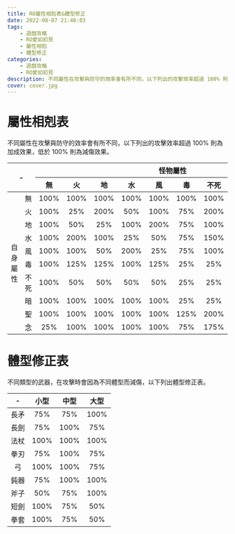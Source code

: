 ```yaml
---
title: RO屬性相剋表&體型修正
date: 2022-08-07 21:48:03
tags: 
    - 遊戲攻略
    - RO愛如初見
    - 屬性相剋
    - 體型修正
categories:
    - 遊戲攻略
    - RO愛如初見
description: 不同屬性在攻擊與防守的效率會有所不同，以下列出的攻擊效率超過 100% 則為加成效果，低於 100% 則為減傷效果。
cover: cover.jpg
---
```

# 屬性相剋表

不同屬性在攻擊與防守的效率會有所不同，以下列出的攻擊效率超過 100% 則為加成效果，低於 100% 則為減傷效果。

<table class="table table-hover table-bordered">
    <thead>
      <tr align="center">
        <th colspan="2" rowspan="2">-</th>
        <th colspan="10">怪物屬性</th>
      </tr>
      <tr align="center">
                  <th>無</th>
                  <th>火</th>
                  <th>地</th>
                  <th>水</th>
                  <th>風</th>
                  <th>毒</th>
                  <th>不死</th>
                  <th>暗</th>
                  <th>聖</th>
                  <th>念</th>
              </tr>
    </thead>
    <tbody>
      <tr align="center">
        <td width="10" rowspan="11">自身屬性</td>
      </tr>
            <tr align="center">
        <td>無</td>
                <td class="nature_damage_100">100%</td>
                <td class="nature_damage_100">100%</td>
                <td class="nature_damage_100">100%</td>
                <td class="nature_damage_100">100%</td>
                <td class="nature_damage_100">100%</td>
                <td class="nature_damage_100">100%</td>
                <td class="nature_damage_100">100%</td>
                <td class="nature_damage_100">100%</td>
                <td class="nature_damage_100">100%</td>
                <td class="nature_damage_25">25%</td>
              </tr>
            <tr align="center">
        <td>火</td>
                <td class="nature_damage_100">100%</td>
                <td class="nature_damage_25">25%</td>
                <td class="nature_damage_150">200%</td>
                <td class="nature_damage_25">50%</td>
                <td class="nature_damage_100">100%</td>
                <td class="nature_damage_25">75%</td>
                <td class="nature_damage_150">200%</td>
                <td class="nature_damage_100">100%</td>
                <td class="nature_damage_25">75%</td>
                <td class="nature_damage_100">100%</td>
              </tr>
            <tr align="center">
        <td>地</td>
                <td class="nature_damage_100">100%</td>
                <td class="nature_damage_25">50%</td>
                <td class="nature_damage_25">25%</td>
                <td class="nature_damage_100">100%</td>
                <td class="nature_damage_150">200%</td>
                <td class="nature_damage_25">75%</td>
                <td class="nature_damage_100">100%</td>
                <td class="nature_damage_100">100%</td>
                <td class="nature_damage_25">75%</td>
                <td class="nature_damage_100">100%</td>
              </tr>
            <tr align="center">
        <td>水</td>
                <td class="nature_damage_100">100%</td>
                <td class="nature_damage_150">200%</td>
                <td class="nature_damage_100">100%</td>
                <td class="nature_damage_25">25%</td>
                <td class="nature_damage_25">50%</td>
                <td class="nature_damage_25">75%</td>
                <td class="nature_damage_150">150%</td>
                <td class="nature_damage_100">100%</td>
                <td class="nature_damage_25">75%</td>
                <td class="nature_damage_100">100%</td>
              </tr>
            <tr align="center">
        <td>風</td>
                <td class="nature_damage_100">100%</td>
                <td class="nature_damage_100">100%</td>
                <td class="nature_damage_25">50%</td>
                <td class="nature_damage_150">200%</td>
                <td class="nature_damage_25">25%</td>
                <td class="nature_damage_25">75%</td>
                <td class="nature_damage_100">100%</td>
                <td class="nature_damage_100">100%</td>
                <td class="nature_damage_25">75%</td>
                <td class="nature_damage_100">100%</td>
              </tr>
            <tr align="center">
        <td>毒</td>
                <td class="nature_damage_100">100%</td>
                <td class="nature_damage_125">125%</td>
                <td class="nature_damage_125">125%</td>
                <td class="nature_damage_100">100%</td>
                <td class="nature_damage_125">125%</td>
                <td class="nature_damage_25">25%</td>
                <td class="nature_damage_25">25%</td>
                <td class="nature_damage_25">25%</td>
                <td class="nature_damage_25">50%</td>
                <td class="nature_damage_25">50%</td>
              </tr>
            <tr align="center">
        <td>不死</td>
                <td class="nature_damage_100">100%</td>
                <td class="nature_damage_25">50%</td>
                <td class="nature_damage_25">50%</td>
                <td class="nature_damage_25">50%</td>
                <td class="nature_damage_25">50%</td>
                <td class="nature_damage_25">25%</td>
                <td class="nature_damage_25">25%</td>
                <td class="nature_damage_25">25%</td>
                <td class="nature_damage_175">175%</td>
                <td class="nature_damage_100">100%</td>
              </tr>
            <tr align="center">
        <td>暗</td>
                <td class="nature_damage_100">100%</td>
                <td class="nature_damage_100">100%</td>
                <td class="nature_damage_100">100%</td>
                <td class="nature_damage_100">100%</td>
                <td class="nature_damage_100">100%</td>
                <td class="nature_damage_25">25%</td>
                <td class="nature_damage_25">25%</td>
                <td class="nature_damage_25">25%</td>
                <td class="nature_damage_150">200%</td>
                <td class="nature_damage_100">100%</td>
              </tr>
            <tr align="center">
        <td>聖</td>
                <td class="nature_damage_100">100%</td>
                <td class="nature_damage_100">100%</td>
                <td class="nature_damage_100">100%</td>
                <td class="nature_damage_100">100%</td>
                <td class="nature_damage_100">100%</td>
                <td class="nature_damage_150">125%</td>
                <td class="nature_damage_150">200%</td>
                <td class="nature_damage_150">200%</td>
                <td class="nature_damage_25">25%</td>
                <td class="nature_damage_100">100%</td>
              </tr>
            <tr align="center">
        <td>念</td>
                <td class="nature_damage_25">25%</td>
                <td class="nature_damage_100">100%</td>
                <td class="nature_damage_100">100%</td>
                <td class="nature_damage_100">100%</td>
                <td class="nature_damage_100">100%</td>
                <td class="nature_damage_25">75%</td>
                <td class="nature_damage_175">175%</td>
                <td class="nature_damage_25">75%</td>
                <td class="nature_damage_25">75%</td>
                <td class="nature_damage_150">200%</td>
              </tr>
          </tbody>
  </table>

# 體型修正表

不同類型的武器，在攻擊時會因為不同體型而減傷，以下列出體型修正表。

<table class="table table-hover table-bordered">
          <thead>
            <tr align="center">
              <th>-</th>
              <th>小型</th>
              <th>中型</th>
              <th>大型</th>
            </tr>
          </thead>
          <tbody>
                        <tr align="center">
              <td>長矛</td>
                            <td class="nature_damage_25">75%</td>
                            <td class="nature_damage_25">75%</td>
                            <td class="nature_damage_100">100%</td>
                          </tr>
                        <tr align="center">
              <td>長劍</td>
                            <td class="nature_damage_25">75%</td>
                            <td class="nature_damage_100">100%</td>
                            <td class="nature_damage_25">75%</td>
                          </tr>
                        <tr align="center">
              <td>法杖</td>
                            <td class="nature_damage_100">100%</td>
                            <td class="nature_damage_100">100%</td>
                            <td class="nature_damage_100">100%</td>
                          </tr>
                        <tr align="center">
              <td>拳刃</td>
                            <td class="nature_damage_25">75%</td>
                            <td class="nature_damage_100">100%</td>
                            <td class="nature_damage_25">75%</td>
                          </tr>
                        <tr align="center">
              <td>弓</td>
                            <td class="nature_damage_100">100%</td>
                            <td class="nature_damage_100">100%</td>
                            <td class="nature_damage_25">75%</td>
                          </tr>
                        <tr align="center">
              <td>鈍器</td>
                            <td class="nature_damage_25">75%</td>
                            <td class="nature_damage_100">100%</td>
                            <td class="nature_damage_100">100%</td>
                          </tr>
                        <tr align="center">
              <td>斧子</td>
                            <td class="nature_damage_25">50%</td>
                            <td class="nature_damage_25">75%</td>
                            <td class="nature_damage_100">100%</td>
                          </tr>
                        <tr align="center">
              <td>短劍</td>
                            <td class="nature_damage_100">100%</td>
                            <td class="nature_damage_25">75%</td>
                            <td class="nature_damage_25">50%</td>
                          </tr>
                        <tr align="center">
              <td>拳套</td>
                            <td class="nature_damage_100">100%</td>
                            <td class="nature_damage_25">75%</td>
                            <td class="nature_damage_25">50%</td>
                          </tr>
                      </tbody>
        </table>